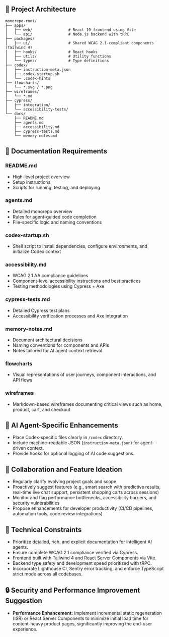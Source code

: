## 📁 Project Architecture

```
monorepo-root/
├── apps/
│   ├── web/                # React 19 frontend using Vite
│   └── api/                # Node.js backend with tRPC
├── packages/
│   ├── ui/                 # Shared WCAG 2.1-compliant components (Tailwind 4)
│   ├── hooks/              # React hooks
│   ├── utils/              # Utility functions
│   └── types/              # Type definitions
├── codex/
│   ├── instruction-meta.json
│   ├── codex-startup.sh
│   └── .codex-hints
├── flowcharts/
│   └── *.svg / *.png
├── wireframes/
│   └── *.md
├── cypress/
│   ├── integration/
│   └── accessibility-tests/
└── docs/
    ├── README.md
    ├── agents.md
    ├── accessibility.md
    ├── cypress-tests.md
    └── memory-notes.md
```

## 📄 Documentation Requirements

### README.md

* High-level project overview
* Setup instructions
* Scripts for running, testing, and deploying

### agents.md

* Detailed monorepo overview
* Rules for agent-guided code completion
* File-specific logic and naming conventions

### codex-startup.sh

* Shell script to install dependencies, configure environments, and initialize Codex context

### accessibility.md

* WCAG 2.1 AA compliance guidelines
* Component-level accessibility instructions and best practices
* Testing methodologies using Cypress + Axe

### cypress-tests.md

* Detailed Cypress test plans
* Accessibility verification processes and Axe integration

### memory-notes.md

* Document architectural decisions
* Naming conventions for components and APIs
* Notes tailored for AI agent context retrieval

### flowcharts

* Visual representations of user journeys, component interactions, and API flows

### wireframes

* Markdown-based wireframes documenting critical views such as home, product, cart, and checkout

## 🧠 AI Agent-Specific Enhancements

* Place Codex-specific files clearly in `/codex` directory.
* Include machine-readable JSON (`instruction-meta.json`) for agent-driven context.
* Provide hooks for optional logging of AI code suggestions.

## 🔁 Collaboration and Feature Ideation

* Regularly clarify evolving project goals and scope
* Proactively suggest features (e.g., smart search with predictive results, real-time live chat support, persistent shopping carts across sessions)
* Monitor and flag performance bottlenecks, accessibility barriers, and security vulnerabilities
* Propose enhancements for developer productivity (CI/CD pipelines, automation tools, code review integrations)

## 📌 Technical Constraints

* Prioritize detailed, rich, and explicit documentation for intelligent AI agents.
* Ensure complete WCAG 2.1 compliance verified via Cypress.
* Frontend built with Tailwind 4 and React Server Components via Vite.
* Backend type safety and development speed prioritized with tRPC.
* Incorporate Lighthouse CI, Sentry error tracking, and enforce TypeScript strict mode across all codebases.

## 🔒 Security and Performance Improvement Suggestion

* **Performance Enhancement:** Implement incremental static regeneration (ISR) or React Server Components to minimize initial load time for content-heavy product pages, significantly improving the end-user experience.
